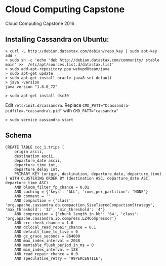 # Cloud Computing Capstone

Cloud Computing Capstone 2016

## Installing Cassandra on Ubuntu:

    > curl -L http://debian.datastax.com/debian/repo_key | sudo apt-key add -
    > sudo sh -c 'echo "deb http://debian.datastax.com/community/ stable main" >>  /etc/apt/sources.list.d/datastax.list'
    > sudo add-apt-repository ppa:webupd8team/java
    > sudo apt-get update
    > sudo apt-get install oracle-java8-set-default
    > java -version
    java version "1.8.0_72"

    > sudo apt-get install dsc30 
    
Edit `/etc/init.d/cassandra`. Replace `CMD_PATT="Dcassandra-pidfile=.*cassandra\.pid"` with `CMD_PATT="cassandra"`

    > sudo service cassandra start

## Schema

    CREATE TABLE ccc_1.trips (
        origin ascii,
        destination ascii,
        departure_date ascii,
        departure_time int,
        departure_delay int,
        PRIMARY KEY (origin, destination, departure_date, departure_time)
    ) WITH CLUSTERING ORDER BY (destination ASC, departure_date ASC, departure_time ASC)
        AND bloom_filter_fp_chance = 0.01
        AND caching = {'keys': 'ALL', 'rows_per_partition': 'NONE'}
        AND comment = ''
        AND compaction = {'class': 'org.apache.cassandra.db.compaction.SizeTieredCompactionStrategy', 'max_threshold': '32', 'min_threshold': '4'}
        AND compression = {'chunk_length_in_kb': '64', 'class': 'org.apache.cassandra.io.compress.LZ4Compressor'}
        AND crc_check_chance = 1.0
        AND dclocal_read_repair_chance = 0.1
        AND default_time_to_live = 0
        AND gc_grace_seconds = 864000
        AND max_index_interval = 2048
        AND memtable_flush_period_in_ms = 0
        AND min_index_interval = 128
        AND read_repair_chance = 0.0
        AND speculative_retry = '99PERCENTILE';
